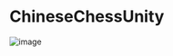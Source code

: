 # ChineseChessUnity

![image](https://github.com/VVAPROX/ChineseChessUnity/assets/115530201/9cfc2cc4-95cd-4baf-99de-f0ed100d1caa)
